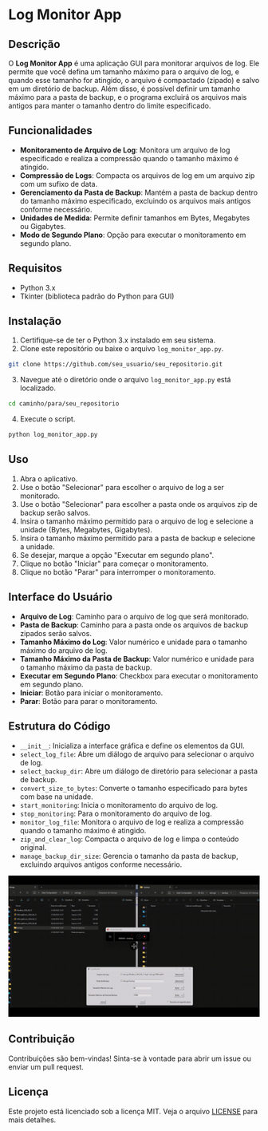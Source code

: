 # Log Monitor App

## Descrição

O **Log Monitor App** é uma aplicação GUI para monitorar arquivos de log. Ele permite que você defina um tamanho máximo para o arquivo de log, e quando esse tamanho for atingido, o arquivo é compactado (zipado) e salvo em um diretório de backup. Além disso, é possível definir um tamanho máximo para a pasta de backup, e o programa excluirá os arquivos mais antigos para manter o tamanho dentro do limite especificado.

## Funcionalidades

- **Monitoramento de Arquivo de Log**: Monitora um arquivo de log especificado e realiza a compressão quando o tamanho máximo é atingido.
- **Compressão de Logs**: Compacta os arquivos de log em um arquivo zip com um sufixo de data.
- **Gerenciamento da Pasta de Backup**: Mantém a pasta de backup dentro do tamanho máximo especificado, excluindo os arquivos mais antigos conforme necessário.
- **Unidades de Medida**: Permite definir tamanhos em Bytes, Megabytes ou Gigabytes.
- **Modo de Segundo Plano**: Opção para executar o monitoramento em segundo plano.

## Requisitos

- Python 3.x
- Tkinter (biblioteca padrão do Python para GUI)

## Instalação

1. Certifique-se de ter o Python 3.x instalado em seu sistema.
2. Clone este repositório ou baixe o arquivo `log_monitor_app.py`.

```sh
git clone https://github.com/seu_usuario/seu_repositorio.git
```

3. Navegue até o diretório onde o arquivo `log_monitor_app.py` está localizado.

```sh
cd caminho/para/seu_repositorio
```

4. Execute o script.

```sh
python log_monitor_app.py
```

## Uso

1. Abra o aplicativo.
2. Use o botão "Selecionar" para escolher o arquivo de log a ser monitorado.
3. Use o botão "Selecionar" para escolher a pasta onde os arquivos zip de backup serão salvos.
4. Insira o tamanho máximo permitido para o arquivo de log e selecione a unidade (Bytes, Megabytes, Gigabytes).
5. Insira o tamanho máximo permitido para a pasta de backup e selecione a unidade.
6. Se desejar, marque a opção "Executar em segundo plano".
7. Clique no botão "Iniciar" para começar o monitoramento.
8. Clique no botão "Parar" para interromper o monitoramento.

## Interface do Usuário

- **Arquivo de Log**: Caminho para o arquivo de log que será monitorado.
- **Pasta de Backup**: Caminho para a pasta onde os arquivos de backup zipados serão salvos.
- **Tamanho Máximo do Log**: Valor numérico e unidade para o tamanho máximo do arquivo de log.
- **Tamanho Máximo da Pasta de Backup**: Valor numérico e unidade para o tamanho máximo da pasta de backup.
- **Executar em Segundo Plano**: Checkbox para executar o monitoramento em segundo plano.
- **Iniciar**: Botão para iniciar o monitoramento.
- **Parar**: Botão para parar o monitoramento.

## Estrutura do Código

- `__init__`: Inicializa a interface gráfica e define os elementos da GUI.
- `select_log_file`: Abre um diálogo de arquivo para selecionar o arquivo de log.
- `select_backup_dir`: Abre um diálogo de diretório para selecionar a pasta de backup.
- `convert_size_to_bytes`: Converte o tamanho especificado para bytes com base na unidade.
- `start_monitoring`: Inicia o monitoramento do arquivo de log.
- `stop_monitoring`: Para o monitoramento do arquivo de log.
- `monitor_log_file`: Monitora o arquivo de log e realiza a compressão quando o tamanho máximo é atingido.
- `zip_and_clear_log`: Compacta o arquivo de log e limpa o conteúdo original.
- `manage_backup_dir_size`: Gerencia o tamanho da pasta de backup, excluindo arquivos antigos conforme necessário.

![Demonstração do Log Monitor App](assets/20240621134815.gif)

## Contribuição

Contribuições são bem-vindas! Sinta-se à vontade para abrir um issue ou enviar um pull request.

## Licença

Este projeto está licenciado sob a licença MIT. Veja o arquivo [LICENSE](LICENSE) para mais detalhes.
